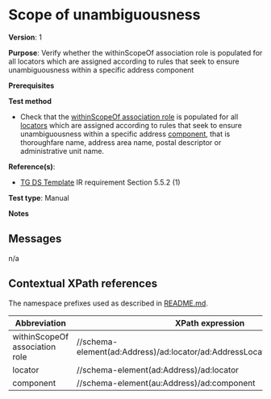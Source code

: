 # Scope of unambiguousness

**Version**: 1

**Purpose**:  Verify whether the withinScopeOf association role is populated for all locators which are assigned according to rules that seek to ensure unambiguousness within a specific address component

**Prerequisites**

**Test method**

* Check that the [withinScopeOf association role](#withinScopeOf) is populated for all [locators](#locator) which are assigned according to rules that seek to ensure unambiguousness within a specific address [component](#component), that is thoroughfare name, address area name, postal descriptor or administrative unit name.
  
**Reference(s)**: 

* [TG DS Template](http://inspire.ec.europa.eu/id/ats/data-ad/3.2/ad-as/README#ref_TG_DS_tmpl) IR requirement Section 5.5.2 (1)

**Test type**: Manual

**Notes**

## Messages

n/a

## Contextual XPath references

The namespace prefixes used as described in [README.md](http://inspire.ec.europa.eu/id/ats/data-ad/3.1/ad-as/README#namespaces).

Abbreviation                                               |  XPath expression
---------------------------------------------------------- | -------------------------------------------------------------------------
withinScopeOf association role <a name="withinScopeOf"></a>   | //schema-element(ad:Address)/ad:locator/ad:AddressLocator/ad:withinScopeOf
locator <a name="locator"></a>   | //schema-element(ad:Address)/ad:locator
component <a name="component"></a>  | //schema-element(au:Address)/ad:component
